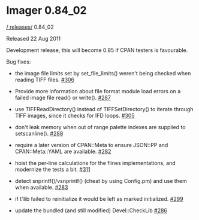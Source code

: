 # Imager 0.84_02

[ / ](..) [releases/](./) 0.84_02

Released 22 Aug 2011

Development release, this will become 0.85 if CPAN testers is favourable.

Bug fixes:

- the image file limits set by set_file_limits() weren't being checked when reading TIFF files. [#306](https://github.com/tonycoz/imager/issues/306)

- Provide more information about file format module load errors on a failed image file read() or write(). [#287](https://github.com/tonycoz/imager/issues/287)

- use TIFFReadDirectory() instead of TIFFSetDirectory() to iterate through TIFF images, since it checks for IFD loops. [#305](https://github.com/tonycoz/imager/issues/305)

- don't leak memory when out of range palette indexes are supplied to setscanline(). [#288](https://github.com/tonycoz/imager/issues/288)

- require a later version of CPAN::Meta to ensure JSON::PP and CPAN::Meta::YAML are available. [#282](https://github.com/tonycoz/imager/issues/282)

- hoist the per-line calculations for the flines implementations, and modernize the tests a bit. [#311](https://github.com/tonycoz/imager/issues/311)

- detect snprintf()/vsnprintf() (cheat by using Config.pm) and use them when available. [#283](https://github.com/tonycoz/imager/issues/283)

- if t1lib failed to reinitialize it would be left as marked initialized. [#299](https://github.com/tonycoz/imager/issues/299)

- update the bundled (and still modified) Devel::CheckLib [#286](https://github.com/tonycoz/imager/issues/286)